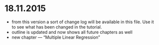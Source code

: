 18.11.2015
==========
* from this version a sort of change log will be available in this file. Use it to see what has been changed in the tutorial.
* outline is updated and now shows all future chapters as well
* new chapter — “Multiple Linear Regression”
